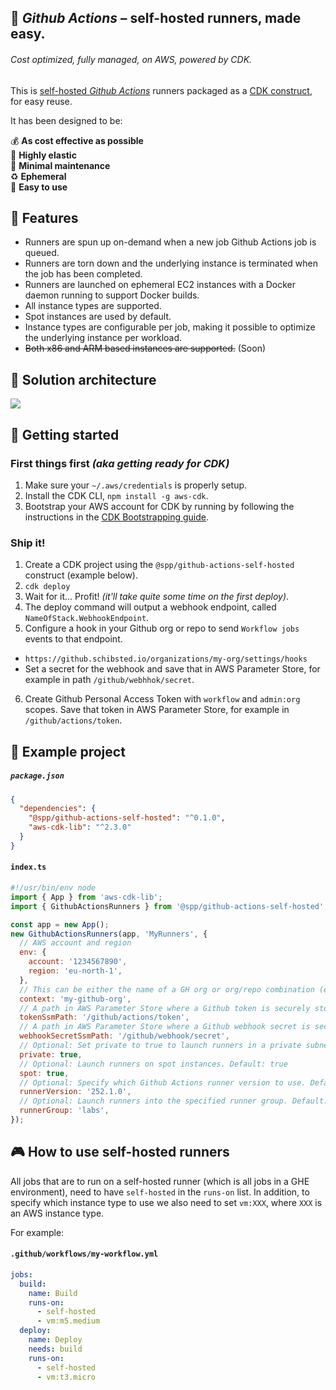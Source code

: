 ## :rocket: _Github Actions_ – self-hosted runners, made easy.

###### _Cost optimized, fully managed, on AWS, powered by CDK._

This is [self-hosted _Github Actions_](https://docs.github.com/en/actions/hosting-your-own-runners/about-self-hosted-runners) runners packaged as a [CDK construct](https://aws.amazon.com/cdk/), for easy reuse.

It has been designed to be:

:moneybag: **As cost effective as possible**<br />
:gem: **Highly elastic**<br />
:sleeping_bed: **Minimal maintenance**<br />
:recycle: **Ephemeral**<br />
:hugs: **Easy to use**<br />

## :tophat: Features

- Runners are spun up on-demand when a new job Github Actions job is queued.
- Runners are torn down and the underlying instance is terminated when the job has been completed.
- Runners are launched on ephemeral EC2 instances with a Docker daemon running to support Docker builds.
- All instance types are supported.
- Spot instances are used by default.
- Instance types are configurable per job, making it possible to optimize the underlying instance per workload.
- ~~Both x86 and ARM based instances are supported.~~ (Soon)

## :art: Solution architecture

<a href="https://docs.google.com/drawings/d/1F1ofp86HjaqzCBt2ybKB5ZfXE-AqhX9pdiGPl_f2FE8/edit"><img src="https://docs.google.com/drawings/d/e/2PACX-1vQGyC_Wfy--Lf8Qdk1xkgW2fZrRG-vjAXM3ZcLPcdEI4TtG6BjwQ4gM3qVNTESbhbgTFAdSi8ZTK7Px/pub?w=1570&amp;h=673"></a>

## :traffic_light: Getting started

### First things first _(aka getting ready for CDK)_

1. Make sure your `~/.aws/credentials` is properly setup.
2. Install the CDK CLI, `npm install -g aws-cdk`.
3. Bootstrap your AWS account for CDK by running by following the instructions in the [CDK Bootstrapping guide](https://docs.aws.amazon.com/cdk/latest/guide/bootstrapping.html).

### Ship it!

1. Create a CDK project using the `@spp/github-actions-self-hosted` construct (example below).
2. `cdk deploy`
3. Wait for it... Profit! _(it'll take quite some time on the first deploy)_.
4. The deploy command will output a webhook endpoint, called `NameOfStack.WebhookEndpoint`.
5. Configure a hook in your Github org or repo to send `Workflow jobs` events to that endpoint.

- `https://github.schibsted.io/organizations/my-org/settings/hooks`
- Set a secret for the webhook and save that in AWS Parameter Store, for example in path `/github/webhhok/secret`.

6. Create Github Personal Access Token with `workflow` and `admin:org` scopes. Save that token in AWS Parameter Store, for example in `/github/actions/token`.

## :ribbon: Example project

##### `package.json`

```json
{
  "dependencies": {
    "@spp/github-actions-self-hosted": "^0.1.0",
    "aws-cdk-lib": "^2.3.0"
  }
}
```

#### `index.ts`

```js
#!/usr/bin/env node
import { App } from 'aws-cdk-lib';
import { GithubActionsRunners } from '@spp/github-actions-self-hosted';

const app = new App();
new GithubActionsRunners(app, 'MyRunners', {
  // AWS account and region
  env: {
    account: '1234567890',
    region: 'eu-north-1',
  },
  // This can be either the name of a GH org or org/repo combination (e.g. my-org/my-repo)
  context: 'my-github-org',
  // A path in AWS Parameter Store where a Github token is securely stored
  tokenSsmPath: '/github/actions/token',
  // A path in AWS Parameter Store where a Github webhook secret is securly stored
  webhookSecretSsmPath: '/github/webhook/secret',
  // Optional: Set private to true to launch runners in a private subnet which communicates with the Internet through a NAT Gateway. Set to false to launch runners in a public subnet. Default: false
  private: true,
  // Optional: Launch runners on spot instances. Default: true
  spot: true,
  // Optional: Specify which Github Actions runner version to use. Default: 2.286.0
  runnerVersion: '252.1.0',
  // Optional: Launch runners into the specified runner group. Default: use the default group
  runnerGroup: 'labs',
});
```

## :video_game: How to use self-hosted runners

All jobs that are to run on a self-hosted runner (which is all jobs in a GHE environment), need to have `self-hosted` in the `runs-on` list. In addition, to specify which instance type to use we also need to set `vm:XXX`, where `XXX` is an AWS instance type.

For example:

#### `.github/workflows/my-workflow.yml`

```yaml
jobs:
  build:
    name: Build
    runs-on:
      - self-hosted
      - vm:m5.medium
  deploy:
    name: Deploy
    needs: build
    runs-on:
      - self-hosted
      - vm:t3.micro
```
